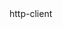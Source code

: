 <!DOCTYPE html>
<html lang="en">
<head>
    <meta charset="UTF-8">
    <title>http-client</title>
</head>
<body>
http-client
</body>
</html>